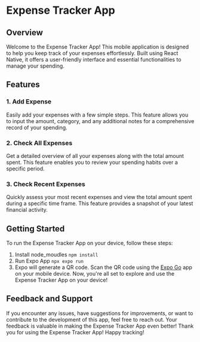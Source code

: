 # Expense Tracker App

## Overview
Welcome to the Expense Tracker App! This mobile application is designed to help you keep track of your expenses effortlessly. Built using React Native, it offers a user-friendly interface and essential functionalities to manage your spending.

## Features

### 1. Add Expense
Easily add your expenses with a few simple steps. This feature allows you to input the amount, category, and any additional notes for a comprehensive record of your spending.

### 2. Check All Expenses
Get a detailed overview of all your expenses along with the total amount spent. This feature enables you to review your spending habits over a specific period.

### 3. Check Recent Expenses
Quickly assess your most recent expenses and view the total amount spent during a specific time frame. This feature provides a snapshot of your latest financial activity.

## Getting Started
To run the Expense Tracker App on your device, follow these steps:

1. Install node_moudles
   ```npm install```
2. Run Expo App
   ```npx expo run```
3. Expo will generate a QR code. Scan the QR code using the [Expo Go](https://expo.dev/client) app on your mobile device.
Now, you're all set to explore and use the Expense Tracker App on your device!

## Feedback and Support
If you encounter any issues, have suggestions for improvements, or want to contribute to the development of this app, feel free to reach out. Your feedback is valuable in making the Expense Tracker App even better!
Thank you for using the Expense Tracker App! Happy tracking!
